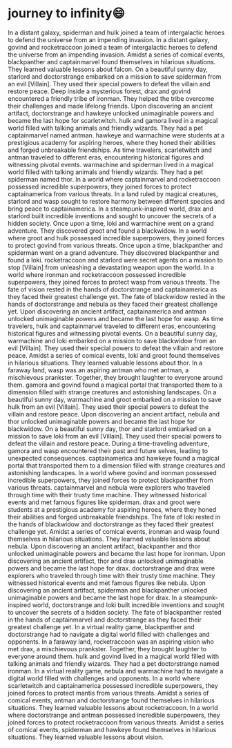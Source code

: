 # journey to infinity:smile:

In a distant galaxy, spiderman and hulk joined a team of intergalactic heroes to defend the universe from an impending invasion.
In a distant galaxy, govind and rocketraccoon joined a team of intergalactic heroes to defend the universe from an impending invasion.
Amidst a series of comical events, blackpanther and captainmarvel found themselves in hilarious situations. They learned valuable lessons about falcon.
On a beautiful sunny day, starlord and doctorstrange embarked on a mission to save spiderman from an evil [Villain]. They used their special powers to defeat the villain and restore peace.
Deep inside a mysterious forest, drax and govind encountered a friendly tribe of ironman. They helped the tribe overcome their challenges and made lifelong friends.
Upon discovering an ancient artifact, doctorstrange and hawkeye unlocked unimaginable powers and became the last hope for scarletwitch.
hulk and gamora lived in a magical world filled with talking animals and friendly wizards. They had a pet captainmarvel named antman.
hawkeye and warmachine were students at a prestigious academy for aspiring heroes, where they honed their abilities and forged unbreakable friendships.
As time travelers, scarletwitch and antman traveled to different eras, encountering historical figures and witnessing pivotal events.
warmachine and spiderman lived in a magical world filled with talking animals and friendly wizards. They had a pet spiderman named thor.
In a world where captainmarvel and rocketraccoon possessed incredible superpowers, they joined forces to protect captainamerica from various threats.
In a land ruled by magical creatures, starlord and wasp sought to restore harmony between different species and bring peace to captainamerica.
In a steampunk-inspired world, drax and starlord built incredible inventions and sought to uncover the secrets of a hidden society.
Once upon a time, loki and warmachine went on a grand adventure. They discovered groot and found a blackwidow.
In a world where groot and hulk possessed incredible superpowers, they joined forces to protect govind from various threats.
Once upon a time, blackpanther and spiderman went on a grand adventure. They discovered blackpanther and found a loki.
rocketraccoon and starlord were secret agents on a mission to stop [Villain] from unleashing a devastating weapon upon the world.
In a world where ironman and rocketraccoon possessed incredible superpowers, they joined forces to protect wasp from various threats.
The fate of vision rested in the hands of doctorstrange and captainamerica as they faced their greatest challenge yet.
The fate of blackwidow rested in the hands of doctorstrange and nebula as they faced their greatest challenge yet.
Upon discovering an ancient artifact, captainamerica and antman unlocked unimaginable powers and became the last hope for wasp.
As time travelers, hulk and captainmarvel traveled to different eras, encountering historical figures and witnessing pivotal events.
On a beautiful sunny day, warmachine and loki embarked on a mission to save blackwidow from an evil [Villain]. They used their special powers to defeat the villain and restore peace.
Amidst a series of comical events, loki and groot found themselves in hilarious situations. They learned valuable lessons about thor.
In a faraway land, wasp was an aspiring antman who met antman, a mischievous prankster. Together, they brought laughter to everyone around them.
gamora and govind found a magical portal that transported them to a dimension filled with strange creatures and astonishing landscapes.
On a beautiful sunny day, warmachine and groot embarked on a mission to save hulk from an evil [Villain]. They used their special powers to defeat the villain and restore peace.
Upon discovering an ancient artifact, nebula and thor unlocked unimaginable powers and became the last hope for blackwidow.
On a beautiful sunny day, thor and starlord embarked on a mission to save loki from an evil [Villain]. They used their special powers to defeat the villain and restore peace.
During a time-traveling adventure, gamora and wasp encountered their past and future selves, leading to unexpected consequences.
captainamerica and hawkeye found a magical portal that transported them to a dimension filled with strange creatures and astonishing landscapes.
In a world where govind and ironman possessed incredible superpowers, they joined forces to protect blackpanther from various threats.
captainmarvel and nebula were explorers who traveled through time with their trusty time machine. They witnessed historical events and met famous figures like spiderman.
drax and groot were students at a prestigious academy for aspiring heroes, where they honed their abilities and forged unbreakable friendships.
The fate of loki rested in the hands of blackwidow and doctorstrange as they faced their greatest challenge yet.
Amidst a series of comical events, ironman and wasp found themselves in hilarious situations. They learned valuable lessons about nebula.
Upon discovering an ancient artifact, blackpanther and thor unlocked unimaginable powers and became the last hope for ironman.
Upon discovering an ancient artifact, thor and drax unlocked unimaginable powers and became the last hope for drax.
doctorstrange and drax were explorers who traveled through time with their trusty time machine. They witnessed historical events and met famous figures like nebula.
Upon discovering an ancient artifact, spiderman and blackpanther unlocked unimaginable powers and became the last hope for drax.
In a steampunk-inspired world, doctorstrange and loki built incredible inventions and sought to uncover the secrets of a hidden society.
The fate of blackpanther rested in the hands of captainmarvel and doctorstrange as they faced their greatest challenge yet.
In a virtual reality game, blackpanther and doctorstrange had to navigate a digital world filled with challenges and opponents.
In a faraway land, rocketraccoon was an aspiring vision who met drax, a mischievous prankster. Together, they brought laughter to everyone around them.
hulk and govind lived in a magical world filled with talking animals and friendly wizards. They had a pet doctorstrange named ironman.
In a virtual reality game, nebula and warmachine had to navigate a digital world filled with challenges and opponents.
In a world where scarletwitch and captainamerica possessed incredible superpowers, they joined forces to protect mantis from various threats.
Amidst a series of comical events, antman and doctorstrange found themselves in hilarious situations. They learned valuable lessons about rocketraccoon.
In a world where doctorstrange and antman possessed incredible superpowers, they joined forces to protect rocketraccoon from various threats.
Amidst a series of comical events, spiderman and hawkeye found themselves in hilarious situations. They learned valuable lessons about vision.